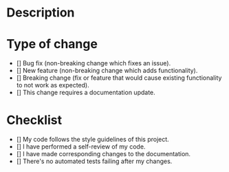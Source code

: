 # Description

# Type of change

- [] Bug fix (non-breaking change which fixes an issue).
- [] New feature (non-breaking change which adds functionality).
- [] Breaking change (fix or feature that would cause existing functionality to not work as expected).
- [] This change requires a documentation update.

# Checklist

- [] My code follows the style guidelines of this project.
- [] I have performed a self-review of my code.
- [] I have made corresponding changes to the documentation.
- [] There's no automated tests failing after my changes.
